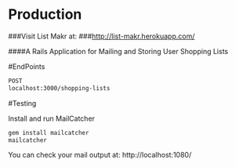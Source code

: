 # Production

###Visit List Makr at:
###http://list-makr.herokuapp.com/

####A Rails Application for Mailing and Storing User Shopping Lists

#EndPoints

```sh
POST
localhost:3000/shopping-lists
```

#Testing

Install and run MailCatcher

```sh
gem install mailcatcher
mailcatcher
```

You can check your mail output at:
http://localhost:1080/
